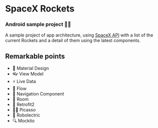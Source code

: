 # SpaceX Rockets
### Android sample project 👨‍💻

A sample project of app architecture, using [SpaceX API](https://github.com/r-spacex/SpaceX-API) with a list of the current Rockets and a detail of them using the latest components.

## Remarkable points
- 🎨 Material Design
- 👓 View Model
- ⚡ Live Data
- 🌊 Flow
- 🧭 Navigation Component
- 🏢 Room
- 🌌 Retrofit2
- 👨‍🎨 Picasso
- 🤖 Robolectric
- 🔍 Mockito